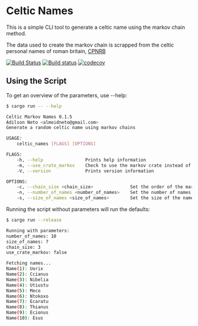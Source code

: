 # Celtic Names
This is a simple CLI tool to generate a celtic name using
the markov chain method.

The data used to create the markov chain is scrapped from the
celtic personal names of roman britain, [CPNRB](https://www.asnc.cam.ac.uk/personalnames/)

[![Build Status](https://travis-ci.org/aaneto/celtic-names.svg?branch=master)](https://travis-ci.org/aaneto/celtic-names)
[![Build status](https://ci.appveyor.com/api/projects/status/9udw29s15m8f3nf0?svg=true)](https://ci.appveyor.com/project/aaneto/celtic-names)
[![codecov](https://codecov.io/gh/aaneto/celtic-names/branch/master/graph/badge.svg)](https://codecov.io/gh/aaneto/celtic-names)

## Using the Script

To get an overview of the parameters, use --help:

```bash
$ cargo run -- --help

Celtic Markov Names 0.1.5
Adilson Neto <almeidneto@gmail.com>
Generate a random celtic name using markov chains

USAGE:
    celtic_names [FLAGS] [OPTIONS]

FLAGS:
    -h, --help                Prints help information
    -m, --use_crate_markov    Check to use the markov crate instead of this tool custom implementation
    -V, --version             Prints version information

OPTIONS:
    -c, --chain_size <chain_size>              Set the order of the markov chain to use on name generation
    -n, --number_of_names <number_of_names>    Set the number of names to generate
    -s, --size_of_names <size_of_names>        Set the size of the names to generate
```

Running the script without parameters will run the defaults:

```bash
$ cargo run --release

Running with parameters: 
number_of_names: 10
size_of_names: 7
chain_size: 3
use_crate_markov: false

Fetching names...
Name(1): Uorix
Name(2): Ccianus
Name(3): Nibelia
Name(4): Utiustu
Name(5): Meco
Name(6): Ntokoxo
Name(7): Ecaratu
Name(8): Thianus
Name(9): Ecionus
Name(10): Esus
```
